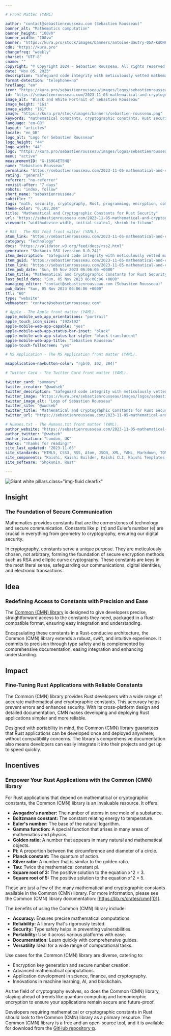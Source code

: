 ```yaml
---

# Front Matter (YAML)

author: "contact@sebastienrousseau.com (Sebastien Rousseau)"
banner_alt: "Mathematics computation"
banner_height: "100vh"
banner_width: "100vw"
banner: "https://kura.pro/stock/images/banners/antoine-dautry-05A-kdOH6Hw.webp"
cdn: "https://kura.pro"
changefreq: "weekly"
charset: "UTF-8"
cname: ""
copyright: "© Copyright 2024 - Sebastien Rousseau. All rights reserved."
date: "Nov 05, 2023"
description: "Safeguard code integrity with meticulously vetted mathematical and cryptographic constants, bolstering memory and concurrency safety for enhanced code security."
format-detection: "telephone=no"
hreflang: "en"
icon: "https://kura.pro/sebastienrousseau/images/logos/sebastienrousseau.svg"
id: "https://sebastienrousseau.com/2023-11-05-mathematical-and-cryptographic-constants-for-rust-security/index.html"
image_alt: "Black and White Portrait of Sebastien Rousseau"
image_height: "161"
image_width: "161"
image: "https://kura.pro/stock/images/banners/sebastien-rousseau.png"
keywords: "mathematical constants, cryptographic constants, Rust security, secure communication, encryption, RSA, elliptic curve cryptography, Common (CMN) library, Rust applications, mathematical computations"
language: "en-GB"
layout: "articles"
locale: "en_GB"
logo_alt: "Logo for Sebastien Rousseau"
logo_height: "44"
logo_width: "44"
logo: "https://kura.pro/sebastienrousseau/images/logos/sebastienrousseau.webp"
menu: "active"
measurementID: "G-169G4ET5HQ"
name: "Sebastien Rousseau"
permalink: "https://sebastienrousseau.com/2023-11-05-mathematical-and-cryptographic-constants-for-rust-security/index.html"
rating: "general"
referrer: "no-referrer"
revisit-after: "7 days"
robots: "index, follow"
short_name: "sebastienrousseau"
subtitle: ""
tags: "math, security, cryptography, Rust, programming, encryption, communication, constants, constants in Rust, Common library"
theme-color: "0,102,204"
title: "Mathematical and Cryptographic Constants for Rust Security"
url: "https://sebastienrousseau.com/2023-11-05-mathematical-and-cryptographic-constants-for-rust-security/index.html"
viewport: "width=device-width, initial-scale=1, shrink-to-fit=no"

# RSS - The RSS feed front matter (YAML).
atom_link: "https://sebastienrousseau.com/2023-11-05-mathematical-and-cryptographic-constants-for-rust-security/rss.xml"
category: "Technology"
docs: "https://validator.w3.org/feed/docs/rss2.html"
generator: "Shokunin SSG (version 0.0.24)"
item_description: "Safeguard code integrity with meticulously vetted mathematical and cryptographic constants, bolstering memory and concurrency safety for enhanced code security."
item_guid: "https://sebastienrousseau.com/2023-11-05-mathematical-and-cryptographic-constants-for-rust-security/rss.xml"
item_link: "https://sebastienrousseau.com/2023-11-05-mathematical-and-cryptographic-constants-for-rust-security/rss.xml"
item_pub_date: "Sun, 05 Nov 2023 06:06:06 +0000"
item_title: "Mathematical and Cryptographic Constants for Rust Security"
last_build_date: "Sun, 05 Nov 2023 06:06:06 +0000"
managing_editor: "contact@sebastienrousseau.com (Sebastien Rousseau)"
pub_date: "Sun, 05 Nov 2023 06:06:06 +0000"
ttl: "60"
type: "website"
webmaster: "contact@sebastienrousseau.com"

# Apple - The Apple front matter (YAML).
apple_mobile_web_app_orientations: "portrait"
apple_touch_icon_sizes: "192x192"
apple-mobile-web-app-capable: "yes"
apple-mobile-web-app-status-bar-inset: "black"
apple-mobile-web-app-status-bar-style: "black-translucent"
apple-mobile-web-app-title: "Sebastien Rousseau"
apple-touch-fullscreen: "yes"

# MS Application - The MS Application front matter (YAML).

msapplication-navbutton-color: "rgb(0, 102, 204)"

# Twitter Card - The Twitter Card front matter (YAML).

twitter_card: "summary"
twitter_creator: "@wwdseb"
twitter_description: "Safeguard code integrity with meticulously vetted mathematical and cryptographic constants, bolstering memory and concurrency safety for enhanced code security."
twitter_image: "https://kura.pro/sebastienrousseau/images/logos/sebastienrousseau.png"
twitter_image_alt: "Logo of Sebastien Rousseau"
twitter_site: "@wwdseb"
twitter_title: "Mathematical and Cryptographic Constants for Rust Security"
twitter_url: "https://sebastienrousseau.com/2023-11-05-mathematical-and-cryptographic-constants-for-rust-security/index.html"

# Humans.txt - The Humans.txt front matter (YAML).
author_website: "https://sebastienrousseau.com/2023-11-05-mathematical-and-cryptographic-constants-for-rust-security/index.html"
author_twitter: "@wwdseb"
author_location: "London, UK"
thanks: "Thanks for reading!"
site_last_updated: "2023-11-05"
site_standards: "HTML5, CSS3, RSS, Atom, JSON, XML, YAML, Markdown, TOML"
site_components: "Kaishi, Kaishi Builder, Kaishi CLI, Kaishi Templates, Kaishi Themes"
site_software: "Shokunin, Rust"

---
```


![Giant white pillars](https://kura.pro/stock/images/banners/antoine-dautry-05A-kdOH6Hw.webp).class=\"img-fluid clearfix\"

## Insight

### The Foundation of Secure Communication

Mathematics provides constants that are the cornerstones of technology and secure communication. Constants like pi (π) and Euler’s number (e) are crucial in everything from geometry to cryptography, ensuring our digital security.

In cryptography, constants serve a unique purpose. They are meticulously chosen, not arbitrary, forming the foundation of secure encryption methods such as RSA and elliptic curve cryptography. These constants are keys in the most literal sense, safeguarding our communications, digital identities, and electronic transactions.

## Idea

### Redefining Access to Constants with Precision and Ease

The [Common (CMN) library][00] is designed to give developers precise, straightforward access to the constants they need, packaged in a Rust-compatible format, ensuring easy integration and understanding.

Encapsulating these constants in a Rust-conducive architecture, the Common (CMN) library extends a robust, swift, and intuitive experience. It commits to precision through type safety and is complemented by comprehensive documentation, easing integration and enhancing understanding.

## Impact

### Fine-Tuning Rust Applications with Reliable Constants

The Common (CMN) library provides Rust developers with a wide range of accurate mathematical and cryptographic constants. This accuracy helps prevent errors and enhances security. With its cross-platform design and detailed documentation, CMN makes developing and deploying Rust applications simpler and more reliable.

Designed with portability in mind, the Common (CMN) library guarantees that Rust applications can be developed once and deployed anywhere, without compatibility concerns. The library's comprehensive documentation also means developers can easily integrate it into their projects and get up to speed quickly.

## Incentives

### Empower Your Rust Applications with the Common (CMN) library

For Rust applications that depend on mathematical or cryptographic constants, the Common (CMN) library is an invaluable resource. It offers:

- **Avogadro's number:** The number of atoms in one mole of a substance.
- **Boltzmann constant:** The constant relating energy to temperature.
- **Euler's number:** The base of the natural logarithm.
- **Gamma function:** A special function that arises in many areas of mathematics and physics.
- **Golden ratio:** A number that appears in many natural and mathematical objects.
- **Pi:** A proportion between the circumference and diameter of a circle.
- **Planck constant:** The quantum of action.
- **Silver ratio:** A number that is similar to the golden ratio.
- **Tau:** Twice the mathematical constant pi.
- **Square root of 3:** The positive solution to the equation x^2 = 3.
- **Square root of 5:** The positive solution to the equation x^2 = 5.

These are just a few of the many mathematical and cryptographic constants available in the Common (CMN) library. For more information, please see the Common (CMN) library documentation: [https://lib.rs/crates/cmn][01].

The benefits of using the Common (CMN) library include:

- **Accuracy:** Ensures precise mathematical computations.
- **Reliability:** A library that's rigorously tested.
- **Security:** Type safety helps in preventing vulnerabilities.
- **Portability:** Use it across various platforms with ease.
- **Documentation:** Learn quickly with comprehensive guides.
- **Versatility** Ideal for a wide range of computational tasks.

Use cases for the Common (CMN) library are diverse, catering to:

- Encryption key generation and secure number creation.
- Advanced mathematical computations.
- Application development in science, finance, and cryptography.
- Innovations in machine learning, AI, and blockchain.

As the field of cryptography evolves, so does the Common (CMN) library, staying ahead of trends like quantum computing and homomorphic encryption to ensure your applications remain secure and future-proof.

Developers requiring mathematical or cryptographic constants in Rust should look to the Common (CMN) library as a primary resource. The Common (CMN) library is a free and an open-source tool, and it is available for download from the [GitHub repository ⧉][02].

[00]: https://cmnlib.one "The Common (CMN) library website"
[01]: https://docs.rs/cmn/latest/cmn/ "The Common (CMN) library documentation"
[02]: https://github.com/sebastienrousseau/cmn "The Common (CMN) library GitHub repository"

